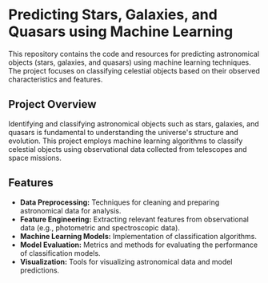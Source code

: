 # Predicting Stars, Galaxies, and Quasars using Machine Learning

This repository contains the code and resources for predicting astronomical objects (stars, galaxies, and quasars) using machine learning techniques. The project focuses on classifying celestial objects based on their observed characteristics and features.

## Project Overview

Identifying and classifying astronomical objects such as stars, galaxies, and quasars is fundamental to understanding the universe's structure and evolution. This project employs machine learning algorithms to classify celestial objects using observational data collected from telescopes and space missions.

## Features

- **Data Preprocessing:** Techniques for cleaning and preparing astronomical data for analysis.
- **Feature Engineering:** Extracting relevant features from observational data (e.g., photometric and spectroscopic data).
- **Machine Learning Models:** Implementation of classification algorithms.
- **Model Evaluation:** Metrics and methods for evaluating the performance of classification models.
- **Visualization:** Tools for visualizing astronomical data and model predictions.
